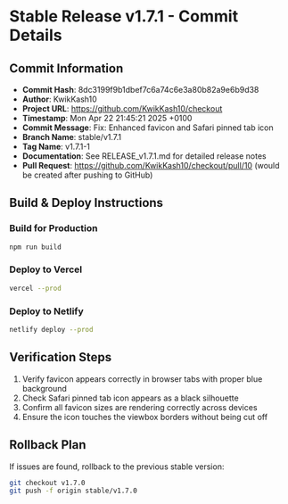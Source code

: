 # Stable Release v1.7.1 - Commit Details

## Commit Information
- **Commit Hash**: 8dc3199f9b1dbef7c6a74c6e3a80b82a9e6b9d38
- **Author**: KwikKash10
- **Project URL**: https://github.com/KwikKash10/checkout
- **Timestamp**: Mon Apr 22 21:45:21 2025 +0100
- **Commit Message**: Fix: Enhanced favicon and Safari pinned tab icon
- **Branch Name**: stable/v1.7.1
- **Tag Name**: v1.7.1-1
- **Documentation**: See RELEASE_v1.7.1.md for detailed release notes
- **Pull Request**: https://github.com/KwikKash10/checkout/pull/10 (would be created after pushing to GitHub)

## Build & Deploy Instructions

### Build for Production
```bash
npm run build
```

### Deploy to Vercel
```bash
vercel --prod
```

### Deploy to Netlify
```bash
netlify deploy --prod
```

## Verification Steps
1. Verify favicon appears correctly in browser tabs with proper blue background
2. Check Safari pinned tab icon appears as a black silhouette
3. Confirm all favicon sizes are rendering correctly across devices
4. Ensure the icon touches the viewbox borders without being cut off

## Rollback Plan
If issues are found, rollback to the previous stable version:
```bash
git checkout v1.7.0
git push -f origin stable/v1.7.0
``` 